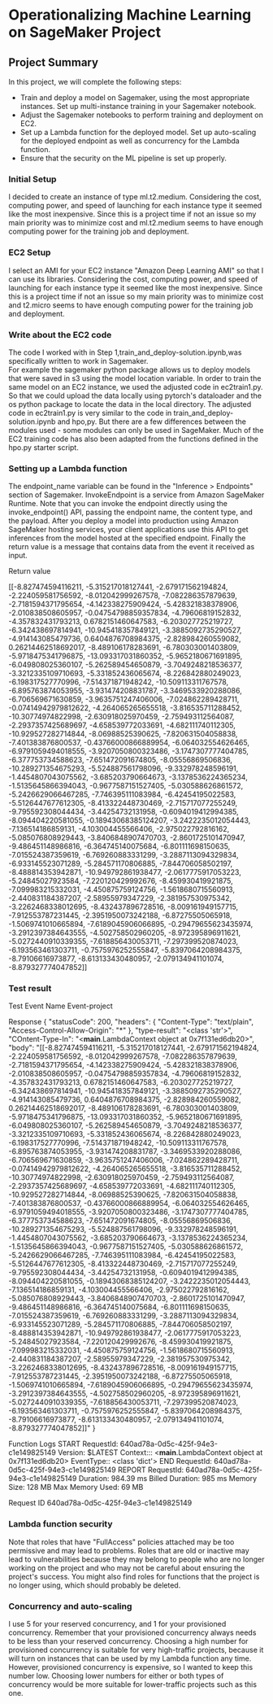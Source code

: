 # Operationalizing Machine Learning on SageMaker Project

## Project Summary
In this project, we will complete the following steps:

- Train and deploy a model on Sagemaker, using the most appropriate instances. Set up multi-instance training in your Sagemaker notebook.
- Adjust the Sagemaker notebooks to perform training and deployment on EC2.
- Set up a Lambda function for the deployed model. Set up auto-scaling for the deployed endpoint as well as concurrency for the Lambda function.
- Ensure that the security on the ML pipeline is set up properly.

### Initial Setup

I decided to create an instance of type ml.t2.medium. Considering the cost, computing power, and speed 
of launching for each instance type it seemed like the most inexpensive. Since this is a project time if not
an issue so my main priority was to minimize cost and ml.t2.medium seems to have enough computing power for the 
training job and deployment.


### EC2 Setup

I select an AMI for your EC2 instance "Amazon Deep Learning AMI" so that I can use its libraries. Considering the cost, 
computing power, and speed of launching for each instance type it seemed like the most inexpensive. Since this is a 
project time if not an issue so my main priority was to minimize cost and t2.micro seems to have enough computing 
power for the training job and deployment.

### Write about the EC2 code

The code I worked with in Step 1,train_and_deploy-solution.ipynb,was specifically written to work in Sagemaker.  
For example the sagemaker python package allows us to deploy models that were saved in s3 using the model location
variable. In order to train the same model on an EC2 instance, we used the adjusted code in ec2train1.py. So that we
could upload the data locally using pytorch's dataloader and the os python package to locate the data in the local 
directory. The adjusted code in ec2train1.py is very similar to the code in train_and_deploy-solution.ipynb and hpo,py.
But there are a few differences between the modules used - some modules can only be used in SageMaker. Much of the EC2 
training code has also been adapted from the functions defined in the hpo.py starter script.

### Setting up a Lambda function

The endpoint_name variable can be found  in the "Inference > Endpoints" section of Sagemaker. InvokeEndpoint is a
service from Amazon SageMaker Runtime. Note that you can invoke the endpoint directly using the invoke_endpoint() API, 
passing the endpoint name, the content type, and the payload. After you deploy a model into production using Amazon 
SageMaker hosting services, your client applications use this API to get inferences from the model hosted at the 
specified endpoint. Finally the return value is a message that contains data from the event it received as input.

Return value

[[-8.827474594116211, -5.315217018127441, -2.679171562194824, -2.224059581756592, -8.012042999267578, -7.082286357879639, 
-2.7181594371795654, -4.142338275909424, -5.428321838378906, -2.010838508605957, -0.04754798859357834, -4.79606819152832, 
-4.357832431793213, 0.6782151460647583, -6.203027725219727, -6.342438697814941, -10.945418357849121, -3.3885092735290527, 
-4.914143085479736, 0.6404876708984375, -2.828984260559082, 0.26214462518692017, -8.489106178283691, -6.780303001403809, 
-5.9718475341796875, -13.093317031860352, -5.9652180671691895, -6.049808025360107, -5.262589454650879, -3.7049248218536377, 
-3.3212335109710693, -5.331852436065674, -8.226842880249023, -6.198317527770996, -7.514371871948242, -10.509113311767578, 
-6.895763874053955, -3.931474208831787, -3.3469533920288086, -6.706569671630859, -3.9635751247406006, -7.024862289428711, 
-0.07414942979812622, -4.264065265655518, -3.816535711288452, -10.30774974822998, -2.630918025970459, -2.759493112564087, 
-2.2937357425689697, -4.658539772033691, -4.682111740112305, -10.929527282714844, -8.06988525390625, -7.820631504058838, 
-7.401383876800537, -0.43766000866889954, -6.064032554626465, -6.9791059494018555, -3.9207050800323486, -3.1747307777404785, 
-6.377753734588623, -7.651472091674805, -8.05556869506836, -10.289271354675293, -5.524887561798096, -9.332978248596191, 
-1.4454807043075562, -3.685203790664673, -3.1378536224365234, -1.5135645866394043, -0.9677587151527405, -5.030588626861572, 
-5.2426629066467285, -7.746395111083984, -6.42454195022583, -5.5126447677612305, -8.413322448730469, -2.715717077255249, 
-9.795592308044434, -3.44254732131958, -0.6094019412994385, -8.094404220581055, -0.18943068385124207, -3.2422235012054443, 
-7.136514186859131, -4.103004455566406, -2.975022792816162, -5.085076808929443, -3.8406848907470703, -2.8601725101470947, 
-9.486451148986816, -6.364745140075684, -6.801111698150635, -7.015524387359619, -6.769260883331299, -3.2887113094329834, 
-6.933145523071289, -5.284571170806885, -7.844706058502197, -8.488814353942871, -10.949792861938477, -2.0617775917053223, 
-5.24845027923584, -7.220120429992676, -8.459930419921875, -7.099983215332031, -4.450875759124756, -1.5618680715560913, 
-2.440831184387207, -2.58955979347229, -2.381957530975342, -3.2262468338012695, -8.432437896728516, -8.009161949157715, 
-7.912553787231445, -2.3951950073242188, -6.87275505065918, -1.5069741010665894, -7.6189045906066895, -0.29479655623435974, 
-3.2912397384643555, -4.502758502960205, -8.972395896911621, -5.0272440910339355, -7.618856430053711, -7.297399520874023, 
-6.193563461303711, -0.7575976252555847, -5.8397064208984375, -8.79106616973877, -8.613133430480957, -2.079134941101074, 
-8.879327774047852]]

### Test result

Test Event Name
Event-project

Response
{
  "statusCode": 200,
  "headers": {
    "Content-Type": "text/plain",
    "Access-Control-Allow-Origin": "*"
  },
  "type-result": "<class 'str'>",
  "COntent-Type-In": "<__main__.LambdaContext object at 0x7f131ed6db20>",
  "body": "[[-8.827474594116211, -5.315217018127441, -2.679171562194824, -2.224059581756592, -8.012042999267578, -7.082286357879639, -2.7181594371795654, -4.142338275909424, -5.428321838378906, -2.010838508605957, -0.04754798859357834, -4.79606819152832, -4.357832431793213, 0.6782151460647583, -6.203027725219727, -6.342438697814941, -10.945418357849121, -3.3885092735290527, -4.914143085479736, 0.6404876708984375, -2.828984260559082, 0.26214462518692017, -8.489106178283691, -6.780303001403809, -5.9718475341796875, -13.093317031860352, -5.9652180671691895, -6.049808025360107, -5.262589454650879, -3.7049248218536377, -3.3212335109710693, -5.331852436065674, -8.226842880249023, -6.198317527770996, -7.514371871948242, -10.509113311767578, -6.895763874053955, -3.931474208831787, -3.3469533920288086, -6.706569671630859, -3.9635751247406006, -7.024862289428711, -0.07414942979812622, -4.264065265655518, -3.816535711288452, -10.30774974822998, -2.630918025970459, -2.759493112564087, -2.2937357425689697, -4.658539772033691, -4.682111740112305, -10.929527282714844, -8.06988525390625, -7.820631504058838, -7.401383876800537, -0.43766000866889954, -6.064032554626465, -6.9791059494018555, -3.9207050800323486, -3.1747307777404785, -6.377753734588623, -7.651472091674805, -8.05556869506836, -10.289271354675293, -5.524887561798096, -9.332978248596191, -1.4454807043075562, -3.685203790664673, -3.1378536224365234, -1.5135645866394043, -0.9677587151527405, -5.030588626861572, -5.2426629066467285, -7.746395111083984, -6.42454195022583, -5.5126447677612305, -8.413322448730469, -2.715717077255249, -9.795592308044434, -3.44254732131958, -0.6094019412994385, -8.094404220581055, -0.18943068385124207, -3.2422235012054443, -7.136514186859131, -4.103004455566406, -2.975022792816162, -5.085076808929443, -3.8406848907470703, -2.8601725101470947, -9.486451148986816, -6.364745140075684, -6.801111698150635, -7.015524387359619, -6.769260883331299, -3.2887113094329834, -6.933145523071289, -5.284571170806885, -7.844706058502197, -8.488814353942871, -10.949792861938477, -2.0617775917053223, -5.24845027923584, -7.220120429992676, -8.459930419921875, -7.099983215332031, -4.450875759124756, -1.5618680715560913, -2.440831184387207, -2.58955979347229, -2.381957530975342, -3.2262468338012695, -8.432437896728516, -8.009161949157715, -7.912553787231445, -2.3951950073242188, -6.87275505065918, -1.5069741010665894, -7.6189045906066895, -0.29479655623435974, -3.2912397384643555, -4.502758502960205, -8.972395896911621, -5.0272440910339355, -7.618856430053711, -7.297399520874023, -6.193563461303711, -0.7575976252555847, -5.8397064208984375, -8.79106616973877, -8.613133430480957, -2.079134941101074, -8.879327774047852]]"
}

Function Logs
START RequestId: 640ad78a-0d5c-425f-94e3-c1e149825149 Version: $LATEST
Context::: <__main__.LambdaContext object at 0x7f131ed6db20>
EventType:: <class 'dict'>
END RequestId: 640ad78a-0d5c-425f-94e3-c1e149825149
REPORT RequestId: 640ad78a-0d5c-425f-94e3-c1e149825149	Duration: 984.39 ms	Billed Duration: 985 ms	Memory Size: 128 MB	Max Memory Used: 69 MB

Request ID
640ad78a-0d5c-425f-94e3-c1e149825149

### Lambda function security

Note that roles that have "FullAccess" policies attached may be too permissive and may lead 
to problems. Roles that are old or inactive may lead to vulnerabilities because they may belong 
to people who are no longer working on the project and who may not be careful about ensuring 
the project's success. You might also find roles for functions that the project is no longer 
using, which should probably be deleted.

### Concurrency and auto-scaling

I use 5 for your reserved concurrency, and 1 for your provisioned concurrency. 
Remember that your provisioned concurrency always needs to be less than your reserved 
concurrency. Choosing a high number for provisioned concurrency is suitable for very 
high-traffic projects, because it will turn on instances that can be used by my Lambda 
function any time. However, provisioned concurrency is expensive, so I wanted to 
keep this number low. Choosing lower numbers for either or both types of concurrency would 
be more suitable for lower-traffic projects such as this one.
